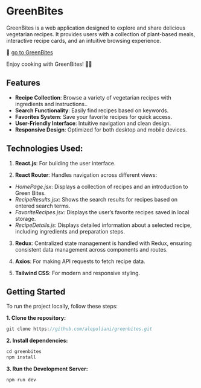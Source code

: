 # GreenBites

GreenBites is a web application designed to explore and share delicious vegetarian recipes. It provides users with a collection of plant-based meals, interactive recipe cards, and an intuitive browsing experience.

🔗 [go to GreenBites](https://greenbites-recipebook.netlify.app/)

Enjoy cooking with GreenBites! 🌱🍲

## Features

- **Recipe Collection**: Browse a variety of vegetarian recipes with ingredients and instructions..
- **Search Functionality**: Easily find recipes based on keywords.
- **Favorites System**: Save your favorite recipes for quick access.
- **User-Friendly Interface**: Intuitive navigation and clean design.
- **Responsive Design**: Optimized for both desktop and mobile devices.

## Technologies Used:

1. **React.js**: For building the user interface.

2. **React Router**: Handles navigation across different views:

- _HomePage.jsx_: Displays a collection of recipes and an introduction to Green Bites.
- _RecipeResults.jsx_: Shows the search results for recipes based on entered search terms.
- _FavoriteRecipes.jsx_: Displays the user’s favorite recipes saved in local storage.
- _RecipeDetails.js_: Displays detailed information about a selected recipe, including ingredients and preparation steps.

3. **Redux**: Centralized state management is handled with Redux, ensuring consistent data management across components and routes.

4. **Axios**: For making API requests to fetch recipe data.

5. **Tailwind CSS**: For modern and responsive styling.

## Getting Started

To run the project locally, follow these steps:

**1. Clone the repository:**

```javascript
git clone https://github.com/alepuliani/greenbites.git
```

**2. Install dependencies:**

```javascript
cd greenbites
npm install
```

**3. Run the Development Server:**

```javascript
npm run dev
```
